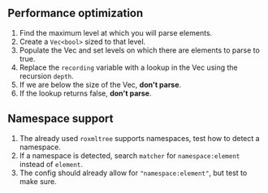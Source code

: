 ## Performance optimization
1. Find the maximum level at which you will parse elements. 
2. Create a `Vec<bool>` sized to that level.
3. Populate the Vec and set levels on which there are elements to parse to true.
4. Replace the `recording` variable with a lookup in the Vec using the recursion `depth`.
5. If we are below the size of the Vec, **don't parse**.
6. If the lookup returns false, **don't parse**. 

## Namespace support
1. The already used `roxmltree` supports namespaces, test how to detect a namespace.
2. If a namespace is detected, search `matcher` for `namespace:element` instead of `element`. 
3. The config should already allow for `"namespace:element"`, but test to make sure.
